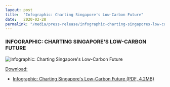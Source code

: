 ```yaml
---
layout: post
title:  "Infographic: Charting Singapore's Low-Carbon Future"
date:   2020-02-28
permalink: "/media/press-release/infographic-charting-singapores-low-carbon-future"
---
```


### INFOGRAPHIC: CHARTING SINGAPORE'S LOW-CARBON FUTURE

![Infographic: Charting Singapore's Low-Carbon Future](/images/leds-infographic.png "Infographic: Charting Singapore's Low-Carbon Future")


<u>Download:</u>

* [<a href="/files/docs/default-source/publications/leds-infographic-final.pdf" target="_blank">Infographic: Charting Singapore's Low-Carbon Future (PDF, 4.2MB)</a>](/files/docs/default-source/publications/leds-infographic-final.pdf)
